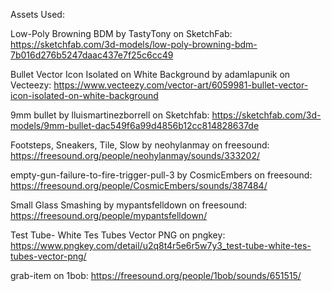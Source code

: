 Assets Used:

Low-Poly Browning BDM by TastyTony on SketchFab:
https://sketchfab.com/3d-models/low-poly-browning-bdm-7b016d276b5247daac437e7f25c6cc49

Bullet Vector Icon Isolated on White Background by adamlapunik on Vecteezy:
https://www.vecteezy.com/vector-art/6059981-bullet-vector-icon-isolated-on-white-background

9mm bullet by lluismartinezborrell on Sketchfab:
https://sketchfab.com/3d-models/9mm-bullet-dac549f6a99d4856b12cc814828637de

Footsteps, Sneakers, Tile, Slow by neohylanmay on freesound:
https://freesound.org/people/neohylanmay/sounds/333202/

empty-gun-failure-to-fire-trigger-pull-3 by CosmicEmbers on freesound:
https://freesound.org/people/CosmicEmbers/sounds/387484/

Small Glass Smashing by mypantsfelldown on freesound:
https://freesound.org/people/mypantsfelldown/

Test Tube- White Tes Tubes Vector PNG on pngkey:
https://www.pngkey.com/detail/u2q8t4r5e6r5w7y3_test-tube-white-tes-tubes-vector-png/

grab-item on 1bob:
https://freesound.org/people/1bob/sounds/651515/